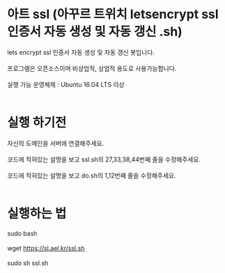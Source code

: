 # 아트 ssl (아꾸르 트위치 letsencrypt ssl 인증서 자동 생성 및 자동 갱신 .sh) 
 lets encrypt ssl 인증서 자동 생성 및 자동 갱신 봇입니다.<br><br>
프로그램은 오픈소스이며 비상업적, 상업적 용도로 사용가능합니다. <br><br>
실행 가능 운영체제 : Ubuntu 16.04 LTS 이상 <br><br>
# 실행 하기전
자신의 도메인을 서버에 연결해주세요. <br><br>
코드에 적혀있는 설명을 보고 ssl.sh의 27,33,38,44번째 줄을 수정해주세요.<br><br>
코드에 적혀있는 설명을 보고 do.sh의 1,12번째 줄을 수정해주세요.<br><br>
# 실행하는 법 <br>
sudo bash <br><br>
wget https://sl.ael.kr/ssl.sh <br><br>
sudo sh ssl.sh<br><br>
